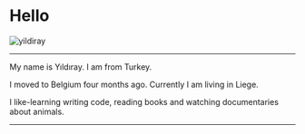 # Hello

![yildiray](https://user-images.githubusercontent.com/61549573/81574618-577ebf80-93a6-11ea-902a-8eb71a411e8f.jpg)

----

My name is Yıldıray. I am from Turkey. 
<br>

I moved to Belgium four months ago. Currently I am living in Liege. 
<br>

I like-learning writing code, reading books and watching documentaries about animals.

----

